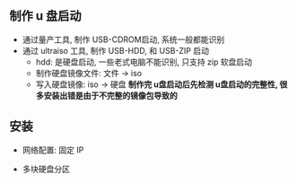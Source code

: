 ## 制作 u 盘启动
- 通过量产工具, 制作 USB-CDROM启动, 系统一般都能识别
- 通过 ultraiso 工具, 制作 USB-HDD, 和 USB-ZIP 启动
  * hdd: 是硬盘启动, 一些老式电脑不能识别, 只支持 zip 软盘启动
  * 制作硬盘镜像文件: 文件 -> iso
  * 写入硬盘镜像: iso -> 硬盘
**制作完 u盘启动后先检测 u盘启动的完整性, 很多安装出错是由于不完整的镜像包导致的**

## 安装
- 网络配置: 固定 IP

- 多块硬盘分区
